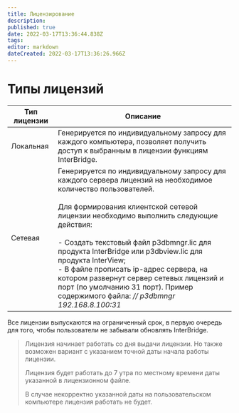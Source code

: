 ```yaml
---
title: Лицензирование
description: 
published: true
date: 2022-03-17T13:36:44.838Z
tags: 
editor: markdown
dateCreated: 2022-03-17T13:36:26.966Z
---
```


# Типы лицензий

| Тип лицензии | Описание |
| --- | --- |
| Локальная | Генерируется по индивидуальному запросу для каждого компьютера, позволяет получить доступ к выбранным в лицензии функциям InterBridge. |
| Сетевая | Генерируется по индивидуальному запросу для каждого сервера лицензий на необходимое количество пользователей.<br><br>Для формирования клиентской сетевой лицензии необходимо выполнить следующие действия:<br><br>-   Создать текстовый файл p3dbmngr.lic для продукта InterBridge или p3dbview.lic для продукта InterView;<br>-   В файле прописать ip-адрес сервера, на котором развернут сервер сетевых лицензий и порт (по умолчанию 31 порт). Пример содержимого файла: *// p3dbmngr 192.168.8.100:31* |

Все лицензии выпускаются на ограниченный срок, в первую очередь для того, чтобы пользователи не забывали обновлять InterBridge.

> Лицензия начинает работать со дня выдачи лицензии. Но также возможен вариант с указанием точной даты начала работы лицензии.
> 
> Лицензия будет работать до 7 утра по местному времени даты указанной в лицензионном файле.
> 
> В случае некорректно указанной даты на пользовательском компьютере лицензия работать не будет.